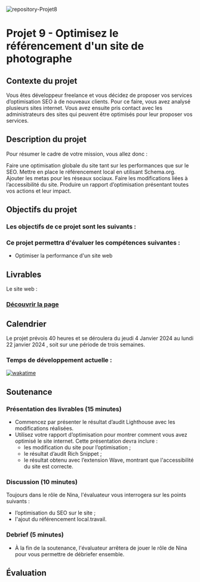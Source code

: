 ![repository-Projet8](https://github.com/aurelienLRY/OCC-P8-KASA/assets/83220559/d43ba35c-7a61-417a-801e-4d5987bd4086)


# Projet 9 - Optimisez le référencement d'un site de photographe

## Contexte du projet
Vous êtes développeur freelance et vous décidez de proposer vos services d’optimisation SEO à de nouveaux clients. Pour ce faire, vous avez analysé plusieurs sites internet. Vous avez ensuite pris contact avec les administrateurs des sites qui peuvent être optimisés pour leur proposer vos services. 


## Description du projet
Pour résumer le cadre de votre mission, vous allez donc : 

Faire une optimisation globale du site tant sur les performances que sur le SEO.
Mettre en place le référencement local en utilisant Schema.org.
Ajouter les metas pour les réseaux sociaux.
Faire les modifications liées à l’accessibilité du site.
Produire un rapport d’optimisation présentant toutes vos actions et leur impact.


## Objectifs du projet
### Les objectifs de ce projet sont les suivants :



### Ce projet permettra d'évaluer les compétences suivantes :
- Optimiser la performance d'un site web


## Livrables
Le site web : 
### [Découvrir la page](#)


## Calendrier
Le projet prévois 40 heures et se déroulera du jeudi 4 Janvier 2024 au lundi 22 janvier 2024 , soit sur une période de trois semaines.

### Temps de développement actuelle : 
[![wakatime](https://wakatime.com/badge/user/dfdaf0d3-5ae8-4997-92c1-563d24f5d7d4/project/018b002e-00bc-40b7-958b-dd71736a9180.svg)](https://wakatime.com/badge/user/dfdaf0d3-5ae8-4997-92c1-563d24f5d7d4/project/018b002e-00bc-40b7-958b-dd71736a9180)

## Soutenance 
### Présentation des livrables (15 minutes) 
- Commencez par présenter le résultat d’audit Lighthouse avec les modifications réalisées.
- Utilisez votre rapport d’optimisation pour montrer comment vous avez optimisé le site internet. Cette présentation devra inclure : 
    - les modification du site pour l’optimisation ;
    - le résultat d’audit Rich Snippet ;
    - le résultat obtenu avec l’extension Wave, montrant que l'accessibilité du site est correcte. 

### Discussion (10 minutes) 
Toujours dans le rôle de Nina, l'évaluateur vous interrogera  sur les points suivants :
- l’optimisation du SEO sur le site ;
- l'ajout du référencement local.travail. 
### Debrief (5 minutes)
- À la fin de la soutenance, l'évaluateur arrêtera de jouer le rôle de Nina pour vous permettre de débriefer ensemble.

## Évaluation
